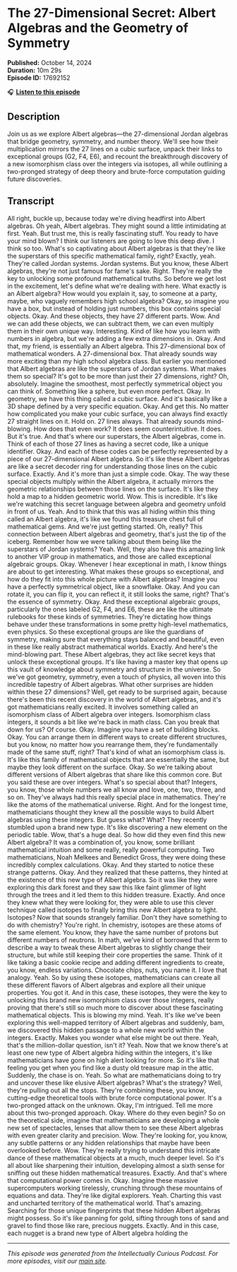 # The 27-Dimensional Secret: Albert Algebras and the Geometry of Symmetry

**Published:** October 14, 2024  
**Duration:** 10m 29s  
**Episode ID:** 17692152

🎧 **[Listen to this episode](https://intellectuallycurious.buzzsprout.com/2529712/episodes/17692152-the-27-dimensional-secret-albert-algebras-and-the-geometry-of-symmetry)**

## Description

Join us as we explore Albert algebras—the 27-dimensional Jordan algebras that bridge geometry, symmetry, and number theory. We'll see how their multiplication mirrors the 27 lines on a cubic surface, unpack their links to exceptional groups (G2, F4, E6), and recount the breakthrough discovery of a new isomorphism class over the integers via isotopes, all while outlining a two-pronged strategy of deep theory and brute-force computation guiding future discoveries.

## Transcript

All right, buckle up, because today we're diving headfirst into Albert algebras. Oh yeah, Albert algebras. They might sound a little intimidating at first. Yeah. But trust me, this is really fascinating stuff. You ready to have your mind blown? I think our listeners are going to love this deep dive. I think so too. What's so captivating about Albert algebras is that they're like the superstars of this specific mathematical family, right? Exactly, yeah. They're called Jordan systems. Jordan systems. But you know, these Albert algebras, they're not just famous for fame's sake. Right. They're really the key to unlocking some profound mathematical truths. So before we get lost in the excitement, let's define what we're dealing with here. What exactly is an Albert algebra? How would you explain it, say, to someone at a party, maybe, who vaguely remembers high school algebra? Okay, so imagine you have a box, but instead of holding just numbers, this box contains special objects. Okay. And these objects, they have 27 different parts. Wow. And we can add these objects, we can subtract them, we can even multiply them in their own unique way. Interesting. Kind of like how you learn with numbers in algebra, but we're adding a few extra dimensions in. Okay. And that, my friend, is essentially an Albert algebra. This 27-dimensional box of mathematical wonders. A 27-dimensional box. That already sounds way more exciting than my high school algebra class. But earlier you mentioned that Albert algebras are like the superstars of Jordan systems. What makes them so special? It's got to be more than just their 27 dimensions, right? Oh, absolutely. Imagine the smoothest, most perfectly symmetrical object you can think of. Something like a sphere, but even more perfect. Okay. In geometry, we have this thing called a cubic surface. And it's basically like a 3D shape defined by a very specific equation. Okay. And get this. No matter how complicated you make your cubic surface, you can always find exactly 27 straight lines on it. Hold on. 27 lines always. That already sounds mind-blowing. How does that even work? It does seem counterintuitive. It does. But it's true. And that's where our superstars, the Albert algebras, come in. Think of each of those 27 lines as having a secret code, like a unique identifier. Okay. And each of these codes can be perfectly represented by a piece of our 27-dimensional Albert algebra. So it's like these Albert algebras are like a secret decoder ring for understanding those lines on the cubic surface. Exactly. And it's more than just a simple code. Okay. The way these special objects multiply within the Albert algebra, it actually mirrors the geometric relationships between those lines on the surface. It's like they hold a map to a hidden geometric world. Wow. This is incredible. It's like we're watching this secret language between algebra and geometry unfold in front of us. Yeah. And to think that this was all hiding within this thing called an Albert algebra, it's like we found this treasure chest full of mathematical gems. And we're just getting started. Oh, really? This connection between Albert algebras and geometry, that's just the tip of the iceberg. Remember how we were talking about them being like the superstars of Jordan systems? Yeah. Well, they also have this amazing link to another VIP group in mathematics, and those are called exceptional algebraic groups. Okay. Whenever I hear exceptional in math, I know things are about to get interesting. What makes these groups so exceptional, and how do they fit into this whole picture with Albert algebras? Imagine you have a perfectly symmetrical object, like a snowflake. Okay. And you can rotate it, you can flip it, you can reflect it, it still looks the same, right? That's the essence of symmetry. Okay. And these exceptional algebraic groups, particularly the ones labeled G2, F4, and E6, these are like the ultimate rulebooks for these kinds of symmetries. They're dictating how things behave under these transformations in some pretty high-level mathematics, even physics. So these exceptional groups are like the guardians of symmetry, making sure that everything stays balanced and beautiful, even in these like really abstract mathematical worlds. Exactly. And here's the mind-blowing part. These Albert algebras, they act like secret keys that unlock these exceptional groups. It's like having a master key that opens up this vault of knowledge about symmetry and structure in the universe. So we've got geometry, symmetry, even a touch of physics, all woven into this incredible tapestry of Albert algebras. What other surprises are hidden within these 27 dimensions? Well, get ready to be surprised again, because there's been this recent discovery in the world of Albert algebras, and it's got mathematicians really excited. It involves something called an isomorphism class of Albert algebra over integers. Isomorphism class integers, it sounds a bit like we're back in math class. Can you break that down for us? Of course. Okay. Imagine you have a set of building blocks. Okay. You can arrange them in different ways to create different structures, but you know, no matter how you rearrange them, they're fundamentally made of the same stuff, right? That's kind of what an isomorphism class is. It's like this family of mathematical objects that are essentially the same, but maybe they look different on the surface. Okay. So we're talking about different versions of Albert algebras that share like this common core. But you said these are over integers. What's so special about that? Integers, you know, those whole numbers we all know and love, one, two, three, and so on. They've always had this really special place in mathematics. They're like the atoms of the mathematical universe. Right. And for the longest time, mathematicians thought they knew all the possible ways to build Albert algebras using these integers. But guess what? What? They recently stumbled upon a brand new type. It's like discovering a new element on the periodic table. Wow, that's a huge deal. So how did they even find this new Albert algebra? It was a combination of, you know, some brilliant mathematical intuition and some really, really powerful computing. Two mathematicians, Noah Melkees and Benedict Gross, they were doing these incredibly complex calculations. Okay. And they started to notice these strange patterns. Okay. And they realized that these patterns, they hinted at the existence of this new type of Albert algebra. So it was like they were exploring this dark forest and they saw this like faint glimmer of light through the trees and it led them to this hidden treasure. Exactly. And once they knew what they were looking for, they were able to use this clever technique called isotopes to finally bring this new Albert algebra to light. Isotopes? Now that sounds strangely familiar. Don't they have something to do with chemistry? You're right. In chemistry, isotopes are these atoms of the same element. You know, they have the same number of protons but different numbers of neutrons. In math, we've kind of borrowed that term to describe a way to tweak these Albert algebras to slightly change their structure, but while still keeping their core properties the same. Think of it like taking a basic cookie recipe and adding different ingredients to create, you know, endless variations. Chocolate chips, nuts, you name it. I love that analogy. Yeah. So by using these isotopes, mathematicians can create all these different flavors of Albert algebras and explore all their unique properties. You got it. And in this case, these isotopes, they were the key to unlocking this brand new isomorphism class over those integers, really proving that there's still so much more to discover about these fascinating mathematical objects. This is blowing my mind. Yeah. It's like we've been exploring this well-mapped territory of Albert algebras and suddenly, bam, we discovered this hidden passage to a whole new world within the integers. Exactly. Makes you wonder what else might be out there. Yeah, that's the million-dollar question, isn't it? Yeah. Now that we know there's at least one new type of Albert algebra hiding within the integers, it's like mathematicians have gone on high alert looking for more. So it's like that feeling you get when you find like a dusty old treasure map in the attic. Suddenly, the chase is on. Yeah. So what are mathematicians doing to try and uncover these like elusive Albert algebras? What's the strategy? Well, they're pulling out all the stops. They're combining these, you know, cutting-edge theoretical tools with brute force computational power. It's a two-pronged attack on the unknown. Okay, I'm intrigued. Tell me more about this two-pronged approach. Okay. Where do they even begin? So on the theoretical side, imagine that mathematicians are developing a whole new set of spectacles, lenses that allow them to see these Albert algebras with even greater clarity and precision. Wow. They're looking for, you know, any subtle patterns or any hidden relationships that maybe have been overlooked before. Wow. They're really trying to understand this intricate dance of these mathematical objects at a much, much deeper level. So it's all about like sharpening their intuition, developing almost a sixth sense for sniffing out these hidden mathematical treasures. Exactly. And that's where that computational power comes in. Okay. Imagine these massive supercomputers working tirelessly, crunching through these mountains of equations and data. They're like digital explorers. Yeah. Charting this vast and uncharted territory of the mathematical world. That's amazing. Searching for those unique fingerprints that these hidden Albert algebras might possess. So it's like panning for gold, sifting through tons of sand and gravel to find those like rare, precious nuggets. Exactly. And in this case, each nugget is a brand new type of Albert algebra holding the

---
*This episode was generated from the Intellectually Curious Podcast. For more episodes, visit our [main site](https://intellectuallycurious.buzzsprout.com).*
